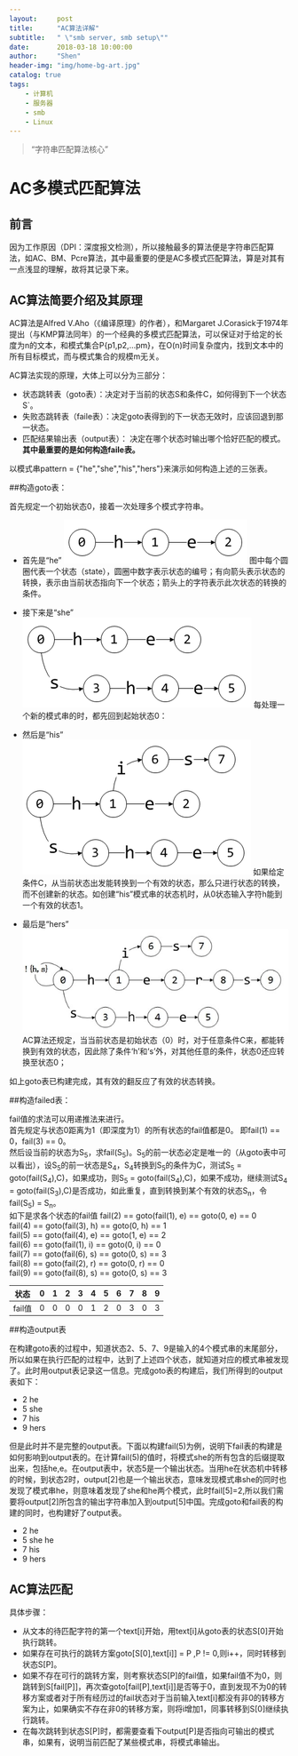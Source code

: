 ```yaml
---
layout:     post
title:      "AC算法详解"
subtitle:   " \"smb server, smb setup\""
date:       2018-03-18 10:00:00
author:     "Shen"
header-img: "img/home-bg-art.jpg"
catalog: true
tags:
    - 计算机
    - 服务器
    - smb
    - Linux
---
```


> “字符串匹配算法核心”

# AC多模式匹配算法

## 前言

因为工作原因（DPI：深度报文检测），所以接触最多的算法便是字符串匹配算法，如AC、BM、Pcre算法，其中最重要的便是AC多模式匹配算法，算是对其有一点浅显的理解，故将其记录下来。

## AC算法简要介绍及其原理

AC算法是Alfred V.Aho（《编译原理》的作者），和Margaret J.Corasick于1974年提出（与KMP算法同年）的一个经典的多模式匹配算法，可以保证对于给定的长度为n的文本，和模式集合P{p1,p2,...pm}，在O(n)时间复杂度内，找到文本中的所有目标模式，而与模式集合的规模m无关。

AC算法实现的原理，大体上可以分为三部分： 
+ 状态跳转表（goto表）：决定对于当前的状态S和条件C，如何得到下一个状态S`。
+ 失败态跳转表（faile表）：决定goto表得到的下一状态无效时，应该回退到那一状态。
+ 匹配结果输出表（output表）： 决定在哪个状态时输出哪个恰好匹配的模式。  
**其中最重要的是如何构造faile表。**

以模式串pattern = {"he","she","his","hers"}来演示如何构造上述的三张表。

##构造goto表： 

首先规定一个初始状态0，接着一次处理多个模式字符串。  
+ 首先是“he”
![image](/img/post-ac/he.png)
图中每个圆圈代表一个状态（state），圆圈中数字表示状态的编号；有向箭头表示状态的转换，表示由当前状态指向下一个状态；箭头上的字符表示此次状态的转换的条件。
+ 接下来是“she”
![image](/img/post-ac/she.png)
每处理一个新的模式串的时，都先回到起始状态0： 
+ 然后是“his”
![image](/img/post-ac/his.png)
如果给定条件C，从当前状态出发能转换到一个有效的状态，那么只进行状态的转换，而不创建新的状态。如创建“his”模式串的状态机时，从0状态输入字符h能到一个有效的状态1。 

+ 最后是“hers”
![image](/img/post-ac/hers.jpg)
AC算法还规定，当当前状态是初始状态（0）时，对于任意条件C来，都能转换到有效的状态，因此除了条件‘h’和‘s’外，对其他任意的条件，状态0还应转换至状态0；

如上goto表已构建完成，其有效的翻反应了有效的状态转换。

##构造failed表：

fail值的求法可以用递推法来进行。  
首先规定与状态0距离为1（即深度为1）的所有状态的fail值都是0。
即fail(1) == 0，fail(3) == 0。  
然后设当前的状态为S<sub>5</sub>，求fail(S<sub>5</sub>)。S<sub>5</sub>的前一状态必定是唯一的（从goto表中可以看出），设S<sub>5</sub>的前一状态是S<sub>4</sub>，S<sub>4</sub>转换到S<sub>5</sub>的条件为C，测试S<sub>5</sub> = goto(fail(S<sub>4</sub>),C)，如果成功，则S<sub>5</sub> = goto(fail(S<sub>4</sub>),C)，如果不成功，继续测试S<sub>4</sub> = goto(fail(S<sub>3</sub>),C)是否成功，如此重复，直到转换到某个有效的状态S<sub>n</sub>，令fail(S<sub>5</sub>) = S<sub>n</sub>。  
如下是求各个状态的fail值
fail(2) == goto(fail(1), e) == goto(0, e) == 0  
fail(4) == goto(fail(3), h) == goto(0, h) == 1  
fail(5) == goto(fail(4), e) == goto(1, e) == 2  
fail(6) == goto(fail(1), i) == goto(0, i) == 0      
fail(7) == goto(fail(6), s) == goto(0, s) == 3  
fail(8) == goto(fail(2), r) == goto(0, r) == 0  
fail(9) == goto(fail(8), s) == goto(0, s) == 3

|状态|0|1|2|3|4|5|6|7|8|9|
|:-----:|:-:|:-:|:-:|:-:|:-:|:-:|:-:|:-:|:-:|:-:|
|fail值 |0|0|0|0|1|2|0|3|0|3|

##构造output表

在构建goto表的过程中，知道状态2、5、7、9是输入的4个模式串的末尾部分，所以如果在执行匹配的过程中，达到了上述四个状态，就知道对应的模式串被发现了。此时用output表记录这一信息。完成goto表的构建后，我们所得到的output表如下：
+ 2 he
+ 5 she
+ 7 his
+ 9 hers

但是此时并不是完整的output表。下面以构建fail(5)为例，说明下fail表的构建是如何影响到output表的。在计算fail(5)的值时，将模式she的所有包含的后缀提取出来，包括he,e。在output表中，状态5是一个输出状态。当用he在状态机中转移的时候，到状态2时，output[2]也是一个输出状态，意味发现模式串she的同时也发现了模式串he，则意味着发现了she和he两个模式，此时fail[5]=2,所以我们需要将output[2]所包含的输出字符串加入到output[5]中国。完成goto和fail表的构建的同时，也构建好了output表。

+ 2 he
+ 5 she he
+ 7 his
+ 9 hers

## AC算法匹配

具体步骤：
+ 从文本的待匹配字符的第一个text[i]开始，用text[i]从goto表的状态S[0]开始执行跳转。
+ 如果存在可执行的跳转方案goto[S[0],text[i]] = P ,P != 0,则i++，同时转移到状态S[P]。
+ 如果不存在可行的跳转方案，则考察状态S[P]的fail值，如果fail值不为0，则跳转到S[fail[P]]，再次查goto[fail[P],text[i]]是否等于0，直到发现不为0的转移方案或者对于所有经历过的fail状态对于当前输入text[i]都没有非0的转移方案为止，如果确实不存在非0的转移方案，则将i增加1，同事转移到S[0]继续执行跳转。
+ 在每次跳转到状态S[P]时，都需要查看下output[P]是否指向可输出的模式串，如果有，说明当前匹配了某些模式串，将模式串输出。